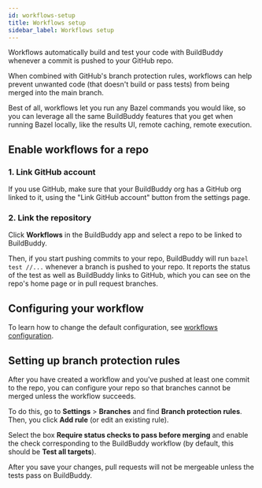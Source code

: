 ```yaml
---
id: workflows-setup
title: Workflows setup
sidebar_label: Workflows setup
---
```


Workflows automatically build and test your code with
BuildBuddy whenever a commit is pushed to your GitHub repo.

When combined with GitHub's branch protection rules, workflows can help prevent
unwanted code (that doesn't build or pass tests) from being merged into the main branch.

Best of all, workflows let you run any Bazel commands you would like,
so you can leverage all the same BuildBuddy features that you get when
running Bazel locally, like the results UI, remote caching, remote execution.

## Enable workflows for a repo

### 1. Link GitHub account

If you use GitHub, make sure that your BuildBuddy org has a GitHub
org linked to it, using the "Link GitHub account" button from the
settings page.

### 2. Link the repository

Click **Workflows** in the BuildBuddy app and select a repo to
be linked to BuildBuddy.

Then, if you start pushing commits to your repo, BuildBuddy will run
`bazel test //...` whenever a branch is pushed to your repo. It reports
the status of the test as well as BuildBuddy links to GitHub, which you can
see on the repo's home page or in pull request branches.

## Configuring your workflow

To learn how to change the default configuration, see [workflows configuration](workflows-configuration).

## Setting up branch protection rules

After you have created a workflow and you've pushed at least one commit
to the repo, you can configure your repo so that branches cannot be
merged unless the workflow succeeds.

To do this, go to **Settings** > **Branches** and find **Branch protection rules**.
Then, you click **Add rule** (or edit an existing rule).

Select the box **Require status checks to pass before merging** and enable
the check corresponding to the BuildBuddy workflow (by default, this should
be **Test all targets**).

After you save your changes, pull requests will not be mergeable unless
the tests pass on BuildBuddy.
